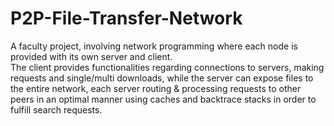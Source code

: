 # P2P-File-Transfer-Network

A faculty project, involving network programming where each node is provided with its own server and client. <br>
The client provides functionalities regarding connections to servers, making requests and single/multi downloads, while the server can expose files to the entire network, each server routing & processing requests to other peers in an optimal manner using caches and backtrace stacks in order to fulfill search requests.
